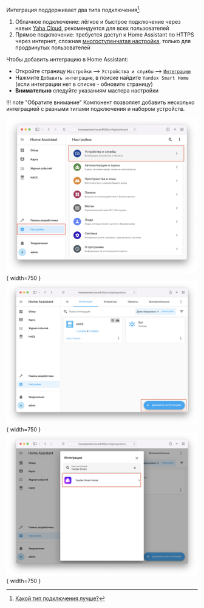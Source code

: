Интеграция поддерживает два типа подключения[^1]:

1. Облачное подключение: лёгкое и быстрое подключение через навык [Yaha Cloud](https://dialogs.yandex.ru/store/skills/cef326b2-home-assistant), рекомендуется для всех пользователей
2. Прямое подключение: требуется доступ к Home Assistant по HTTPS через интернет, сложная [многоступенчатая настройка](../advanced/direct-connection.md), только для продвинутых пользователей

Чтобы добавить интеграцию в Home Assistant:

* Откройте страницу `Настройки` --> `Устройства и службы` --> [`Интеграции`](https://my.home-assistant.io/redirect/integrations/)
* Нажмите `Добавить интеграцию`, в поиске найдите `Yandex Smart Home` (если интеграции нет в списке - обновите страницу)
* **Внимательно** следуйте указаниям мастера настройки

!!! note "Обратите внимание"
    Компонент позволяет добавить несколько интеграцией с разными типами подключения и набором устройств.

![](../assets/images/install/integration-1.png){ width=750 }
![](../assets/images/install/integration-2.png){ width=750 }
![](../assets/images/install/integration-3.png){ width=750 }

[^1]: [Какой тип подключения лучше?](../config/connection-type.md#compare)
